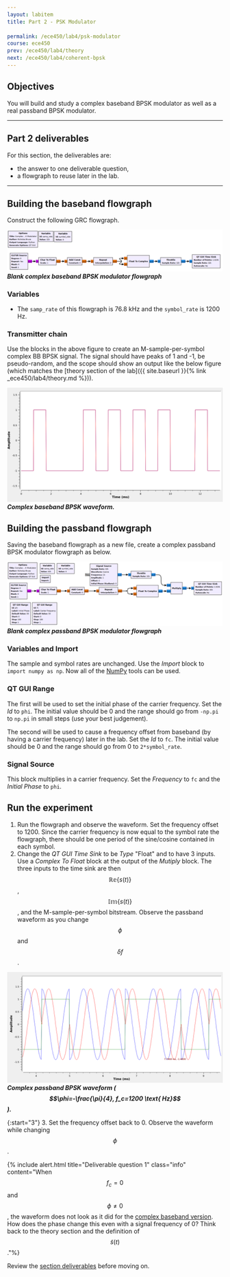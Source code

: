 ```yaml
---
layout: labitem
title: Part 2 - PSK Modulator

permalink: /ece450/lab4/psk-modulator
course: ece450
prev: /ece450/lab4/theory
next: /ece450/lab4/coherent-bpsk
---
```


## Objectives

You will build and study a complex baseband BPSK modulator as well as a real passband BPSK modulator.

---

## Part 2 deliverables

For this section, the deliverables are:

- the answer to one deliverable question,
- a flowgraph to reuse later in the lab.

---

## Building the baseband flowgraph

Construct the following GRC flowgraph.

  ![complex-bpsk-BB-tx-blank-flowgraph.png](figures/complex-bpsk-BB-tx-blank-flowgraph.png)<br>
  __*Blank complex baseband BPSK modulator flowgraph*__

### Variables

- The `samp_rate` of this flowgraph is 76.8 kHz and the `symbol_rate` is 1200 Hz.

### Transmitter chain

Use the blocks in the above figure to create an M-sample-per-symbol complex BB BPSK signal. The signal should have peaks of 1 and -1, be pseudo-random, and the scope should show an output like the below figure (which matches the [theory section of the lab]({{ site.baseurl }}{% link _ece450/lab4/theory.md %})).

  ![complex-bpsk-BB-tx-waveform.png](figures/complex-bpsk-BB-tx-waveform.png)<br>
  __*Complex baseband BPSK waveform.*__

## Building the passband flowgraph

Saving the baseband flowgraph as a new file, create a complex passband BPSK modulator flowgraph as below.

  ![complex-bpsk-PB-tx-blank-flowgraph.png](figures/complex-bpsk-PB-tx-blank-flowgraph.png)<br>
  __*Blank complex passband BPSK modulator flowgraph*__

### Variables and Import

The sample and symbol rates are unchanged. Use the *Import* block to `import numpy as np`. Now all of the [NumPy](https://numpy.org/) tools can be used.

### QT GUI Range

The first will be used to set the initial phase of the carrier frequency. Set the *Id* to `phi`. The initial value should be 0 and the range should go from `-np.pi` to `np.pi` in small steps (use your best judgement).

The second will be used to cause a frequency offset from baseband (by having a carrier frequency) later in the lab. Set the *Id* to `fc`. The initial value should be 0 and the range should go from 0 to `2*symbol_rate`.

### Signal Source

This block multiplies in a carrier frequency. Set the *Frequency* to `fc` and the *Initial Phase* to `phi`.

## Run the experiment

1. Run the flowgraph and observe the waveform. Set the frequency offset to 1200. Since the carrier frequency is now equal to the symbol rate the flowgraph, there should be one period of the sine/cosine contained in each symbol.
2. Change the *QT GUI Time Sink* to be *Type* "Float" and to have 3 inputs. Use a *Complex To Float* block at the output of the *Mutiply* block. The three inputs to the time sink are then $$\mathbb{Re}\{s(t)\}$$, $$\mathbb{Im}\{s(t)\}$$, and the M-sample-per-symbol bitstream. Observe the passband waveform as you change $$\phi$$ and $$\delta f$$.

  ![complex-bpsk-PB-tx-waveform.png](figures/complex-bpsk-PB-tx-waveform.png)<br>
  __*Complex passband BPSK waveform ($$\phi=-\frac{\pi}{4}, f_c=1200 \text{ Hz}$$).*__

{:start="3"}
3. Set the frequency offset back to 0. Observe the waveform while changing $$\phi$$.

{% include alert.html title="Deliverable question 1" class="info" content="When $$f_c=0$$ and $$\phi \neq 0$$, the waveform does not look as it did for the [complex baseband version](#building-the-baseband-flowgraph). How does the phase change this even with a signal frequency of 0? Think back to the theory section and the definition of $$\tilde{s}(t)$$."%}

Review the [section deliverables](#part-2-deliverables) before moving on.
